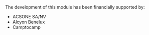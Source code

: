 The development of this module has been financially supported by:

  - ACSONE SA/NV
  - Alcyon Benelux
  - Camptocamp

